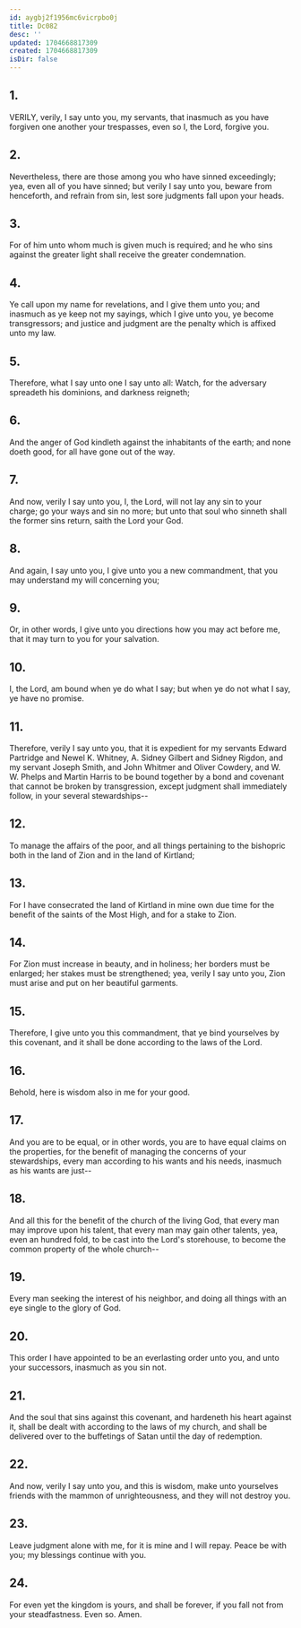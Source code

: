 ```yaml
---
id: aygbj2f1956mc6vicrpbo0j
title: Dc082
desc: ''
updated: 1704668817309
created: 1704668817309
isDir: false
---
```

## 1.
VERILY, verily, I say unto you, my servants, that inasmuch as you have forgiven one another your trespasses, even so I, the Lord, forgive you.
## 2.
Nevertheless, there are those among you who have sinned exceedingly; yea, even all of you have sinned; but verily I say unto you, beware from henceforth, and refrain from sin, lest sore judgments fall upon your heads.
## 3.
For of him unto whom much is given much is required; and he who sins against the greater light shall receive the greater condemnation.
## 4.
Ye call upon my name for revelations, and I give them unto you; and inasmuch as ye keep not my sayings, which I give unto you, ye become transgressors; and justice and judgment are the penalty which is affixed unto my law.
## 5.
Therefore, what I say unto one I say unto all: Watch, for the adversary spreadeth his dominions, and darkness reigneth;
## 6.
And the anger of God kindleth against the inhabitants of the earth; and none doeth good, for all have gone out of the way.
## 7.
And now, verily I say unto you, I, the Lord, will not lay any sin to your charge; go your ways and sin no more; but unto that soul who sinneth shall the former sins return, saith the Lord your God.
## 8.
And again, I say unto you, I give unto you a new commandment, that you may understand my will concerning you;
## 9.
Or, in other words, I give unto you directions how you may act before me, that it may turn to you for your salvation.
## 10.
I, the Lord, am bound when ye do what I say; but when ye do not what I say, ye have no promise.
## 11.
Therefore, verily I say unto you, that it is expedient for my servants Edward Partridge and Newel K. Whitney, A. Sidney Gilbert and Sidney Rigdon, and my servant Joseph Smith, and John Whitmer and Oliver Cowdery, and W. W. Phelps and Martin Harris to be bound together by a bond and covenant that cannot be broken by transgression, except judgment shall immediately follow, in your several stewardships--
## 12.
To manage the affairs of the poor, and all things pertaining to the bishopric both in the land of Zion and in the land of Kirtland;
## 13.
For I have consecrated the land of Kirtland in mine own due time for the benefit of the saints of the Most High, and for a stake to Zion.
## 14.
For Zion must increase in beauty, and in holiness; her borders must be enlarged; her stakes must be strengthened; yea, verily I say unto you, Zion must arise and put on her beautiful garments.
## 15.
Therefore, I give unto you this commandment, that ye bind yourselves by this covenant, and it shall be done according to the laws of the Lord.
## 16.
Behold, here is wisdom also in me for your good.
## 17.
And you are to be equal, or in other words, you are to have equal claims on the properties, for the benefit of managing the concerns of your stewardships, every man according to his wants and his needs, inasmuch as his wants are just--
## 18.
And all this for the benefit of the church of the living God, that every man may improve upon his talent, that every man may gain other talents, yea, even an hundred fold, to be cast into the Lord's storehouse, to become the common property of the whole church--
## 19.
Every man seeking the interest of his neighbor, and doing all things with an eye single to the glory of God.
## 20.
This order I have appointed to be an everlasting order unto you, and unto your successors, inasmuch as you sin not.
## 21.
And the soul that sins against this covenant, and hardeneth his heart against it, shall be dealt with according to the laws of my church, and shall be delivered over to the buffetings of Satan until the day of redemption.
## 22.
And now, verily I say unto you, and this is wisdom, make unto yourselves friends with the mammon of unrighteousness, and they will not destroy you.
## 23.
Leave judgment alone with me, for it is mine and I will repay. Peace be with you; my blessings continue with you.
## 24.
For even yet the kingdom is yours, and shall be forever, if you fall not from your steadfastness. Even so. Amen.
